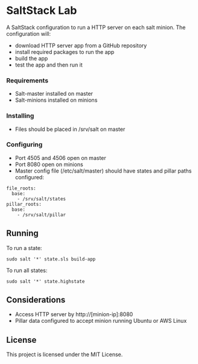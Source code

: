 # SaltStack Lab

A SaltStack configuration to run a HTTP server on each salt minion. The configuration will:
* download HTTP server app from a GitHub repository
* install required packages to run the app
* build the app
* test the app and then run it

### Requirements
- Salt-master installed on master
- Salt-minions installed on minions

### Installing
- Files should be placed in /srv/salt on master

### Configuring
- Port 4505 and 4506 open on master
- Port 8080 open on minions
- Master config file (/etc/salt/master) should have states and pillar paths configured:
```
file_roots:
  base:
    - /srv/salt/states
pillar_roots:
  base:
    - /srv/salt/pillar
```

## Running

To run a state:
```
sudo salt '*' state.sls build-app
```

To run all states:
```
sudo salt '*' state.highstate
```

## Considerations
* Access HTTP server by http://[minion-ip]:8080
* Pillar data configured to accept minion running Ubuntu or AWS Linux

## License

This project is licensed under the MIT License.

